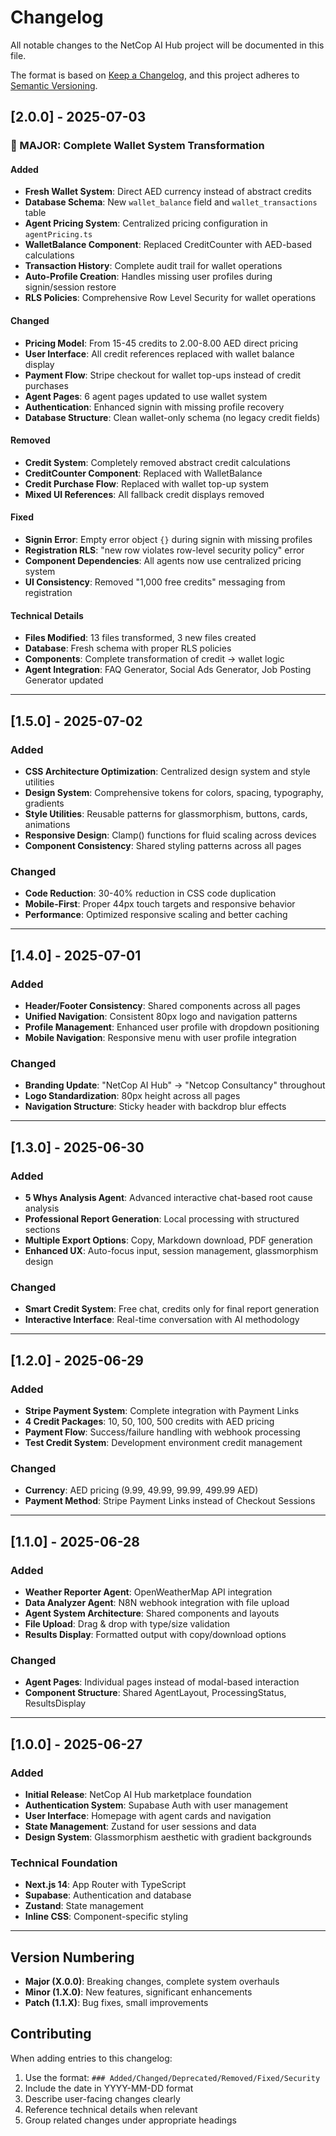 # Changelog

All notable changes to the NetCop AI Hub project will be documented in this file.

The format is based on [Keep a Changelog](https://keepachangelog.com/en/1.0.0/),
and this project adheres to [Semantic Versioning](https://semver.org/spec/v2.0.0.html).

## [2.0.0] - 2025-07-03

### 🎯 MAJOR: Complete Wallet System Transformation

#### Added
- **Fresh Wallet System**: Direct AED currency instead of abstract credits
- **Database Schema**: New `wallet_balance` field and `wallet_transactions` table
- **Agent Pricing System**: Centralized pricing configuration in `agentPricing.ts`
- **WalletBalance Component**: Replaced CreditCounter with AED-based calculations
- **Transaction History**: Complete audit trail for wallet operations
- **Auto-Profile Creation**: Handles missing user profiles during signin/session restore
- **RLS Policies**: Comprehensive Row Level Security for wallet operations

#### Changed
- **Pricing Model**: From 15-45 credits to 2.00-8.00 AED direct pricing
- **User Interface**: All credit references replaced with wallet balance display
- **Payment Flow**: Stripe checkout for wallet top-ups instead of credit purchases
- **Agent Pages**: 6 agent pages updated to use wallet system
- **Authentication**: Enhanced signin with missing profile recovery
- **Database Structure**: Clean wallet-only schema (no legacy credit fields)

#### Removed
- **Credit System**: Completely removed abstract credit calculations
- **CreditCounter Component**: Replaced with WalletBalance
- **Credit Purchase Flow**: Replaced with wallet top-up system
- **Mixed UI References**: All fallback credit displays removed

#### Fixed
- **Signin Error**: Empty error object `{}` during signin with missing profiles
- **Registration RLS**: "new row violates row-level security policy" error
- **Component Dependencies**: All agents now use centralized pricing system
- **UI Consistency**: Removed "1,000 free credits" messaging from registration

#### Technical Details
- **Files Modified**: 13 files transformed, 3 new files created
- **Database**: Fresh schema with proper RLS policies
- **Components**: Complete transformation of credit → wallet logic
- **Agent Integration**: FAQ Generator, Social Ads Generator, Job Posting Generator updated

---

## [1.5.0] - 2025-07-02

### Added
- **CSS Architecture Optimization**: Centralized design system and style utilities
- **Design System**: Comprehensive tokens for colors, spacing, typography, gradients
- **Style Utilities**: Reusable patterns for glassmorphism, buttons, cards, animations
- **Responsive Design**: Clamp() functions for fluid scaling across devices
- **Component Consistency**: Shared styling patterns across all pages

### Changed
- **Code Reduction**: 30-40% reduction in CSS code duplication
- **Mobile-First**: Proper 44px touch targets and responsive behavior
- **Performance**: Optimized responsive scaling and better caching

---

## [1.4.0] - 2025-07-01

### Added
- **Header/Footer Consistency**: Shared components across all pages
- **Unified Navigation**: Consistent 80px logo and navigation patterns
- **Profile Management**: Enhanced user profile with dropdown positioning
- **Mobile Navigation**: Responsive menu with user profile integration

### Changed
- **Branding Update**: "NetCop AI Hub" → "Netcop Consultancy" throughout
- **Logo Standardization**: 80px height across all pages
- **Navigation Structure**: Sticky header with backdrop blur effects

---

## [1.3.0] - 2025-06-30

### Added
- **5 Whys Analysis Agent**: Advanced interactive chat-based root cause analysis
- **Professional Report Generation**: Local processing with structured sections
- **Multiple Export Options**: Copy, Markdown download, PDF generation
- **Enhanced UX**: Auto-focus input, session management, glassmorphism design

### Changed
- **Smart Credit System**: Free chat, credits only for final report generation
- **Interactive Interface**: Real-time conversation with AI methodology

---

## [1.2.0] - 2025-06-29

### Added
- **Stripe Payment System**: Complete integration with Payment Links
- **4 Credit Packages**: 10, 50, 100, 500 credits with AED pricing
- **Payment Flow**: Success/failure handling with webhook processing
- **Test Credit System**: Development environment credit management

### Changed
- **Currency**: AED pricing (9.99, 49.99, 99.99, 499.99 AED)
- **Payment Method**: Stripe Payment Links instead of Checkout Sessions

---

## [1.1.0] - 2025-06-28

### Added
- **Weather Reporter Agent**: OpenWeatherMap API integration
- **Data Analyzer Agent**: N8N webhook integration with file upload
- **Agent System Architecture**: Shared components and layouts
- **File Upload**: Drag & drop with type/size validation
- **Results Display**: Formatted output with copy/download options

### Changed
- **Agent Pages**: Individual pages instead of modal-based interaction
- **Component Structure**: Shared AgentLayout, ProcessingStatus, ResultsDisplay

---

## [1.0.0] - 2025-06-27

### Added
- **Initial Release**: NetCop AI Hub marketplace foundation
- **Authentication System**: Supabase Auth with user management
- **User Interface**: Homepage with agent cards and navigation
- **State Management**: Zustand for user sessions and data
- **Design System**: Glassmorphism aesthetic with gradient backgrounds

### Technical Foundation
- **Next.js 14**: App Router with TypeScript
- **Supabase**: Authentication and database
- **Zustand**: State management
- **Inline CSS**: Component-specific styling

---

## Version Numbering

- **Major (X.0.0)**: Breaking changes, complete system overhauls
- **Minor (1.X.0)**: New features, significant enhancements
- **Patch (1.1.X)**: Bug fixes, small improvements

## Contributing

When adding entries to this changelog:
1. Use the format: `### Added/Changed/Deprecated/Removed/Fixed/Security`
2. Include the date in YYYY-MM-DD format
3. Describe user-facing changes clearly
4. Reference technical details when relevant
5. Group related changes under appropriate headings